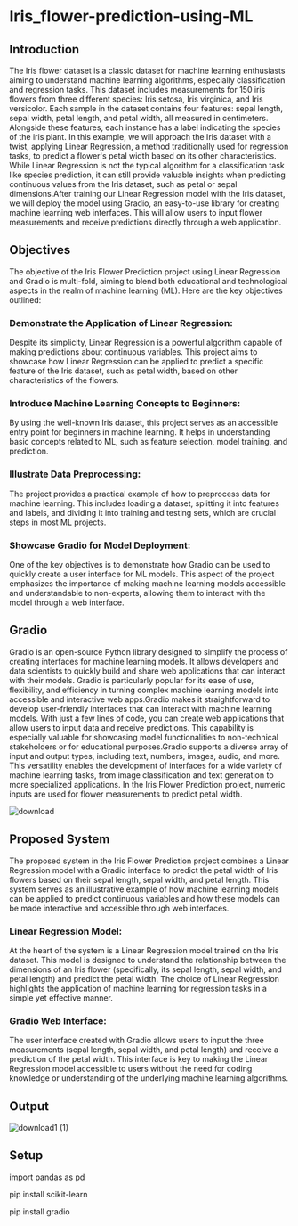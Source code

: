 # Iris_flower-prediction-using-ML

## Introduction
 The Iris flower dataset is a classic dataset for machine learning enthusiasts aiming to understand machine learning algorithms, especially classification and regression tasks. This dataset includes measurements for 150 iris flowers from three different species: Iris setosa, Iris virginica, and Iris versicolor. Each sample in the dataset contains four features: sepal length, sepal width, petal length, and petal width, all measured in centimeters. Alongside these features, each instance has a label indicating the species of the iris plant.
 In this example, we will approach the Iris dataset with a twist, applying Linear Regression, a method traditionally used for regression tasks, to predict a flower's petal width based on its other characteristics. While Linear Regression is not the typical algorithm for a classification task like species prediction, it can still provide valuable insights when predicting continuous values from the Iris dataset, such as petal or sepal dimensions.After training our Linear Regression model with the Iris dataset, we will deploy the model using Gradio, an easy-to-use library for creating machine learning web interfaces. This will allow users to input flower measurements and receive predictions directly through a web application.
## Objectives
The objective of the Iris Flower Prediction project using Linear Regression and Gradio is multi-fold, aiming to blend both educational and technological aspects in the realm of machine learning (ML). Here are the key objectives outlined:
### Demonstrate the Application of Linear Regression: 
Despite its simplicity, Linear Regression is a powerful algorithm capable of making predictions about continuous variables. This project aims to showcase how Linear Regression can be applied to predict a specific feature of the Iris dataset, such as petal width, based on other characteristics of the flowers.
### Introduce Machine Learning Concepts to Beginners:
By using the well-known Iris dataset, this project serves as an accessible entry point for beginners in machine learning. It helps in understanding basic concepts related to ML, such as feature selection, model training, and prediction.
### Illustrate Data Preprocessing:
The project provides a practical example of how to preprocess data for machine learning. This includes loading a dataset, splitting it into features and labels, and dividing it into training and testing sets, which are crucial steps in most ML projects.
### Showcase Gradio for Model Deployment:
One of the key objectives is to demonstrate how Gradio can be used to quickly create a user interface for ML models. This aspect of the project emphasizes the importance of making machine learning models accessible and understandable to non-experts, allowing them to interact with the model through a web interface.
## Gradio
Gradio is an open-source Python library designed to simplify the process of creating interfaces for machine learning models. It allows developers and data scientists to quickly build and share web applications that can interact with their models. Gradio is particularly popular for its ease of use, flexibility, and efficiency in turning complex machine learning models into accessible and interactive web apps.Gradio makes it straightforward to develop user-friendly interfaces that can interact with machine learning models. With just a few lines of code, you can create web applications that allow users to input data and receive predictions. This capability is especially valuable for showcasing model functionalities to non-technical stakeholders or for educational purposes.Gradio supports a diverse array of input and output types, including text, numbers, images, audio, and more. This versatility enables the development of interfaces for a wide variety of machine learning tasks, from image classification and text generation to more specialized applications. In the Iris Flower Prediction project, numeric inputs are used for flower measurements to predict petal width.


   ![download](https://github.com/SaranyaR-btech/Iris_flower-prediction-using-ML/assets/143238930/f2ce03b9-8e1e-4846-bb41-69eb810d11b6)

## Proposed System
The proposed system in the Iris Flower Prediction project combines a Linear Regression model with a Gradio interface to predict the petal width of Iris flowers based on their sepal length, sepal width, and petal length. This system serves as an illustrative example of how machine learning models can be applied to predict continuous variables and how these models can be made interactive and accessible through web interfaces.
### Linear Regression Model:
At the heart of the system is a Linear Regression model trained on the Iris dataset. This model is designed to understand the relationship between the dimensions of an Iris flower (specifically, its sepal length, sepal width, and petal length) and predict the petal width. The choice of Linear Regression highlights the application of machine learning for regression tasks in a simple yet effective manner.
### Gradio Web Interface: 
The user interface created with Gradio allows users to input the three measurements (sepal length, sepal width, and petal length) and receive a prediction of the petal width. This interface is key to making the Linear Regression model accessible to users without the need for coding knowledge or understanding of the underlying machine learning algorithms.
## Output
![download1 (1)](https://github.com/SaranyaR-btech/Iris_flower-prediction-using-ML/assets/143238930/b06bed6f-d95d-48f5-8950-b606269287f8)


## Setup

import pandas as pd

pip install scikit-learn

pip install gradio

